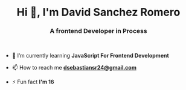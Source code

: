<h1 align="center">Hi 👋, I'm David Sanchez Romero</h1>
<h3 align="center">A frontend Developer in Process</h3>
<Br>
  
- 🌱 I’m currently learning **JavaScript For Frontend Development**

- 📫 How to reach me **dsebastiansr24@gmail.com**

- ⚡ Fun fact **I'm 16**
